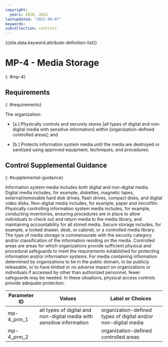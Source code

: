 ```yaml
---
copyright:
  years: 2020, 2022
lastupdated: "2022-09-07"
keywords: 
subcollection: controls
---
```



{{site.data.keyword.attribute-definition-list}}


# MP-4 - Media Storage
{: #mp-4}

## Requirements
{: #requirements}

The organization:

- \[a.\] Physically controls and securely stores [all types of digital and non-digital media with sensitive information] within [organization-defined controlled areas]; and

- \[b.\] Protects information system media until the media are destroyed or sanitized using approved equipment, techniques, and procedures.

## Control Supplemental Guidance
{: #supplemental-guidance}

Information system media includes both digital and non-digital media. Digital media includes, for example, diskettes, magnetic tapes, external/removable hard disk drives, flash drives, compact disks, and digital video disks. Non-digital media includes, for example, paper and microfilm. Physically controlling information system media includes, for example, conducting inventories, ensuring procedures are in place to allow individuals to check out and return media to the media library, and maintaining accountability for all stored media. Secure storage includes, for example, a locked drawer, desk, or cabinet, or a controlled media library. The type of media storage is commensurate with the security category and/or classification of the information residing on the media. Controlled areas are areas for which organizations provide sufficient physical and procedural safeguards to meet the requirements established for protecting information and/or information systems. For media containing information determined by organizations to be in the public domain, to be publicly releasable, or to have limited or no adverse impact on organizations or individuals if accessed by other than authorized personnel, fewer safeguards may be needed. In these situations, physical access controls provide adequate protection.

| Parameter ID | Values | Label or Choices |
|---|---|---|
| mp-4_prm_1 | all types of digital and non-digital media with sensitive information | organization-defined types of digital and/or non-digital media |
| mp-4_prm_2 |  | organization-defined controlled areas |


